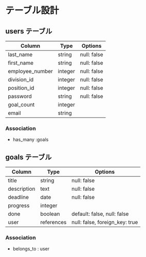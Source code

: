# テーブル設計

## users テーブル
| Column          | Type    | Options     |
| --------------- | ------- | ----------- |
| last_name       | string  | null: false |
| first_name      | string  | null: false |
| employee_number | integer | null: false |
| division_id     | integer | null: false |
| position_id     | integer | null: false |
| password        | string  | null: false |
| goal_count      | integer |             |
| email           | string  |             |

### Association
- has_many :goals

## goals テーブル
| Column           | Type       | Options                        |
| ---------------- | ---------- | ------------------------------ |
| title            | string     | null: false                    |
| description      | text       | null: false                    |
| deadline         | date       | null: false                    |
| progress         | integer    |                                |
| done             | boolean    | default: false, null: false    |
| user             | references | null: false, foreign_key: true |

### Association
- belongs_to : user
